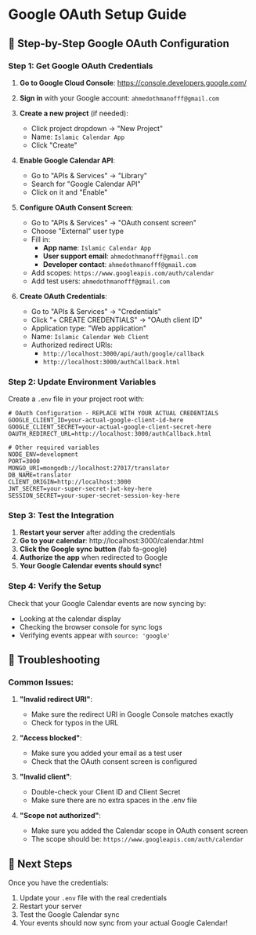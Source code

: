 # Google OAuth Setup Guide

## 🎯 **Step-by-Step Google OAuth Configuration**

### **Step 1: Get Google OAuth Credentials**

1. **Go to Google Cloud Console**: https://console.developers.google.com/
2. **Sign in** with your Google account: `ahmedothmanofff@gmail.com`
3. **Create a new project** (if needed):
   - Click project dropdown → "New Project"
   - Name: `Islamic Calendar App`
   - Click "Create"

4. **Enable Google Calendar API**:
   - Go to "APIs & Services" → "Library"
   - Search for "Google Calendar API"
   - Click on it and "Enable"

5. **Configure OAuth Consent Screen**:
   - Go to "APIs & Services" → "OAuth consent screen"
   - Choose "External" user type
   - Fill in:
     - **App name**: `Islamic Calendar App`
     - **User support email**: `ahmedothmanofff@gmail.com`
     - **Developer contact**: `ahmedothmanofff@gmail.com`
   - Add scopes: `https://www.googleapis.com/auth/calendar`
   - Add test users: `ahmedothmanofff@gmail.com`

6. **Create OAuth Credentials**:
   - Go to "APIs & Services" → "Credentials"
   - Click "+ CREATE CREDENTIALS" → "OAuth client ID"
   - Application type: "Web application"
   - Name: `Islamic Calendar Web Client`
   - Authorized redirect URIs:
     - `http://localhost:3000/api/auth/google/callback`
     - `http://localhost:3000/authCallback.html`

### **Step 2: Update Environment Variables**

Create a `.env` file in your project root with:

```env
# OAuth Configuration - REPLACE WITH YOUR ACTUAL CREDENTIALS
GOOGLE_CLIENT_ID=your-actual-google-client-id-here
GOOGLE_CLIENT_SECRET=your-actual-google-client-secret-here
OAUTH_REDIRECT_URL=http://localhost:3000/authCallback.html

# Other required variables
NODE_ENV=development
PORT=3000
MONGO_URI=mongodb://localhost:27017/translator
DB_NAME=translator
CLIENT_ORIGIN=http://localhost:3000
JWT_SECRET=your-super-secret-jwt-key-here
SESSION_SECRET=your-super-secret-session-key-here
```

### **Step 3: Test the Integration**

1. **Restart your server** after adding the credentials
2. **Go to your calendar**: http://localhost:3000/calendar.html
3. **Click the Google sync button** (fab fa-google)
4. **Authorize the app** when redirected to Google
5. **Your Google Calendar events should sync!**

### **Step 4: Verify the Setup**

Check that your Google Calendar events are now syncing by:
- Looking at the calendar display
- Checking the browser console for sync logs
- Verifying events appear with `source: 'google'`

## 🔧 **Troubleshooting**

### **Common Issues:**

1. **"Invalid redirect URI"**:
   - Make sure the redirect URI in Google Console matches exactly
   - Check for typos in the URL

2. **"Access blocked"**:
   - Make sure you added your email as a test user
   - Check that the OAuth consent screen is configured

3. **"Invalid client"**:
   - Double-check your Client ID and Client Secret
   - Make sure there are no extra spaces in the .env file

4. **"Scope not authorized"**:
   - Make sure you added the Calendar scope in OAuth consent screen
   - The scope should be: `https://www.googleapis.com/auth/calendar`

## 📝 **Next Steps**

Once you have the credentials:
1. Update your `.env` file with the real credentials
2. Restart your server
3. Test the Google Calendar sync
4. Your events should now sync from your actual Google Calendar!
